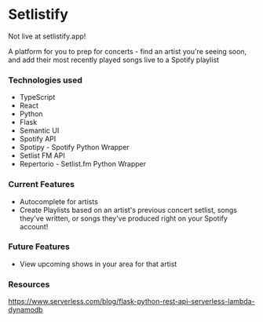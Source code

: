 # Setlistify
Not live at setlistify.app!

A platform for you to prep for concerts - find an artist you're seeing soon, and add their most recently played songs live to a Spotify playlist

### Technologies used
* TypeScript
* React
* Python
* Flask
* Semantic UI
* Spotify API
* Spotipy - Spotify Python Wrapper
* Setlist FM API
* Repertorio - Setlist.fm Python Wrapper

### Current Features
* Autocomplete for artists
* Create Playlists based on an artist's previous concert setlist, 
songs they've written, or songs they've produced right on your Spotify account!

### Future Features
* View upcoming shows in your area for that artist

### Resources
https://www.serverless.com/blog/flask-python-rest-api-serverless-lambda-dynamodb 